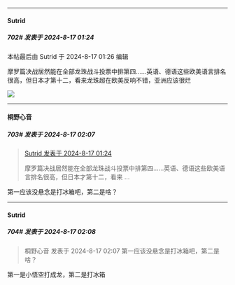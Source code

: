 ﻿
*****

####  Sutrid  
##### 702#       发表于 2024-8-17 01:24

 本帖最后由 Sutrid 于 2024-8-17 01:26 编辑 

摩罗篇决战居然能在全部龙珠战斗投票中排第四......英语、德语这些欧美语言排名很高，但日本才第十二，看来龙珠超在欧美反响不错，亚洲应该很烂

<img src="https://img.feixue.cloud/2024/08/17/118b219b8c798.jpg" referrerpolicy="no-referrer">


*****

####  桐野心音  
##### 703#       发表于 2024-8-17 02:07

<blockquote><a href="httphttps://bbs.saraba1st.com/2b/forum.php?mod=redirect&amp;goto=findpost&amp;pid=65918027&amp;ptid=1949909" target="_blank">Sutrid 发表于 2024-8-17 01:24</a>

摩罗篇决战居然能在全部龙珠战斗投票中排第四......英语、德语这些欧美语言排名很高，但日本才第十二，看来 ...</blockquote>
第一应该没悬念是打冰箱吧，第二是啥？

*****

####  Sutrid  
##### 704#       发表于 2024-8-17 02:08

<blockquote>桐野心音 发表于 2024-8-17 02:07
第一应该没悬念是打冰箱吧，第二是啥？</blockquote>
第一是小悟空打成龙，第二是打冰箱

